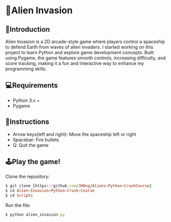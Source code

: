 # 👾Alien Invasion
## 🚀Introduction
Alien Invasion is a 2D arcade-style game where players control a spaceship to defend Earth from waves of alien invaders. I started working on this project to learn Python and explore game development concepts. Built using Pygame, the game features smooth controls, increasing difficulty, and score tracking, making it a fun and interactive way to enhance my programming skills.
## 💻Requirements
- Python 3.x +
- Pygame
## 📄Instructions
- Arrow keys(left and right): Move the spaceship left or right
- Spacebar: Fire bullets
- Q: Quit the game
## 🕹️Play the game!
Clone the repository:
```rb
$ git clone [https://github.com/JHDng/Aliens-Python-CrashCourse]
$ cd Alien-Invasion-Python-Crush-Course
$ cd Scripts
```
Run the file:
```rb
$ python alien_invasion.py
```
